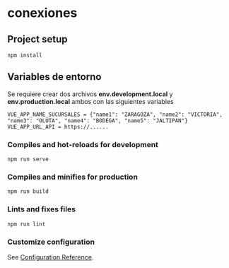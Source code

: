 # conexiones

## Project setup
```
npm install
```
## Variables de entorno
Se requiere crear dos archivos __env.development.local__ y __env.production.local__ ambos con las siguientes variables 
```
VUE_APP_NAME_SUCURSALES = {"name1": "ZARAGOZA", "name2": "VICTORIA", "name3": "OLUTA", "name4": "BODEGA", "name5": "JALTIPAN"}
VUE_APP_URL_API = https://......
```


### Compiles and hot-reloads for development
```
npm run serve
```

### Compiles and minifies for production
```
npm run build
```

### Lints and fixes files
```
npm run lint
```

### Customize configuration
See [Configuration Reference](https://cli.vuejs.org/config/).
